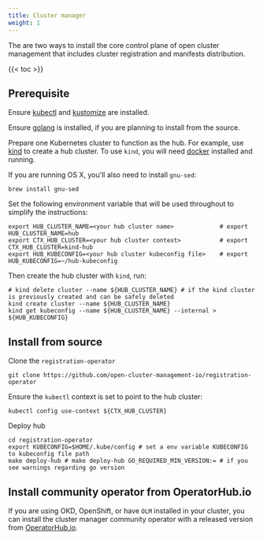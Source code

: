 ```yaml
---
title: Cluster manager
weight: 1
---
```


The are two ways to install the core control plane of open cluster management that includes cluster registration and manifests distribution.

<!-- spellchecker-disable -->

{{< toc >}}

<!-- spellchecker-enable -->

## Prerequisite

Ensure [kubectl](https://kubernetes.io/docs/tasks/tools/install-kubectl) and [kustomize](https://kubectl.docs.kubernetes.io/installation/) are installed.

Ensure [golang](https://golang.org/doc/install) is installed, if you are planning to install from the source.

Prepare one Kubernetes cluster to function as the hub. For example, use [kind](https://kind.sigs.k8s.io/docs/user/quick-start) to create a hub cluster. To use `kind`, you will need [docker](https://docs.docker.com/get-started) installed and running.

If you are running OS X, you'll also need to install `gnu-sed`:

```Shell
brew install gnu-sed
```

Set the following environment variable that will be used throughout to simplify the instructions:

```Shell
export HUB_CLUSTER_NAME=<your hub cluster name>             # export HUB_CLUSTER_NAME=hub
export CTX_HUB_CLUSTER=<your hub cluster context>           # export CTX_HUB_CLUSTER=kind-hub
export HUB_KUBECONFIG=<your hub cluster kubeconfig file>    # export HUB_KUBECONFIG=~/hub-kubeconfig
```

Then create the hub cluster with `kind`, run:

```Shell
# kind delete cluster --name ${HUB_CLUSTER_NAME} # if the kind cluster is previously created and can be safely deleted
kind create cluster --name ${HUB_CLUSTER_NAME}
kind get kubeconfig --name ${HUB_CLUSTER_NAME} --internal > ${HUB_KUBECONFIG}
```

## Install from source

Clone the `registration-operator`

```Shell
git clone https://github.com/open-cluster-management-io/registration-operator
```

Ensure the `kubectl` context is set to point to the hub cluster:

```Shell
kubectl config use-context ${CTX_HUB_CLUSTER}
```

Deploy hub

```Shell
cd registration-operator
export KUBECONFIG=$HOME/.kube/config # set a env variable KUBECONFIG to kubeconfig file path
make deploy-hub # make deploy-hub GO_REQUIRED_MIN_VERSION:= # if you see warnings regarding go version
```

## Install community operator from OperatorHub.io
If you are using OKD, OpenShift, or have `OLM` installed in your cluster, you can install the cluster manager community operator with a released version from [OperatorHub.io](https://operatorhub.io/operator/cluster-manager).
